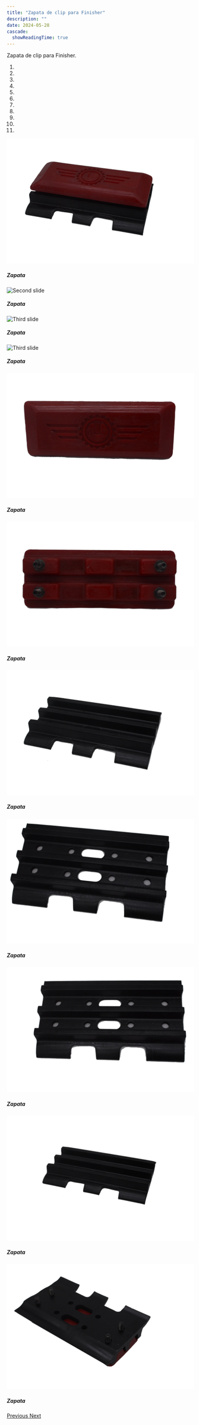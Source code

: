 ```yaml
---
title: "Zapata de clip para Finisher"
description: ""
date: 2024-05-28
cascade:
  showReadingTime: true
---
```


Zapata de clip para Finisher.

<head>
  <meta charset="UTF-8">
  <meta name="viewport" content="width=device-width, initial-scale=1.0">
  <link rel="stylesheet" href="https://cdn.jsdelivr.net/npm/bootstrap@4.0.0/dist/css/bootstrap.min.css"
    integrity="sha384-Gn5384xqQ1aoWXA+058RXPxPg6fy4IWvTNh0E263XmFcJlSAwiGgFAW/dAiS6JXm" crossorigin="anonymous">
  <link rel="stylesheet" href="style.css">
</head>

<body>
  <div class="row">
    <div id="carouselExampleIndicators" class="carousel slide" data-ride="carousel">
      <ol class="carousel-indicators">
        <li data-target="#carouselExampleIndicators" data-slide-to="0" class="active"></li>
        <li data-target="#carouselExampleIndicators" data-slide-to="1"></li>
        <li data-target="#carouselExampleIndicators" data-slide-to="2"></li>
        <li data-target="#carouselExampleIndicators" data-slide-to="3"></li>
        <li data-target="#carouselExampleIndicators" data-slide-to="4"></li>
        <li data-target="#carouselExampleIndicators" data-slide-to="5"></li>
        <li data-target="#carouselExampleIndicators" data-slide-to="6"></li>
        <li data-target="#carouselExampleIndicators" data-slide-to="7"></li>
        <li data-target="#carouselExampleIndicators" data-slide-to="8"></li>
        <li data-target="#carouselExampleIndicators" data-slide-to="9"></li>
        <li data-target="#carouselExampleIndicators" data-slide-to="10"></li>
      </ol>
      <div class="carousel-inner">
        <div class="carousel-item active">
          <img class="d-block w-100"
            src="imges/DSC_1124.jpg"
            alt="First slide">
          <div class="carousel-caption d-none d-md-block">
            <h5>Zapata</h5>
          </div>
        </div>
        <div class="carousel-item">
          <img class="d-block w-100"
            src="imges/DSC_1112.jpg"
            alt="Second slide">
            <div class="carousel-caption d-none d-md-block">
            <h5>Zapata</h5>
          </div>
        </div>
        <div class="carousel-item">
          <img class="d-block w-100"
            src="imges/DSC_1113.jpg"
            alt="Third slide">
            <div class="carousel-caption d-none d-md-block">
            <h5>Zapata</h5>
          </div>
        </div>
        <div class="carousel-item">
          <img class="d-block w-100"
            src="imges/DSC_1111.jpg"
            alt="Third slide">
            <div class="carousel-caption d-none d-md-block">
            <h5>Zapata</h5>
          </div>
        </div>
        <div class="carousel-item">
          <img class="d-block w-100"
            src="imges/DSC_1115.jpg"
            alt="Third slide">
            <div class="carousel-caption d-none d-md-block">
            <h5>Zapata</h5>
          </div>
        </div>
        <div class="carousel-item">
          <img class="d-block w-100"
            src="imges/DSC_1116.jpg"
            alt="Third slide">
            <div class="carousel-caption d-none d-md-block">
            <h5>Zapata</h5>
          </div>
        </div>
        <div class="carousel-item">
          <img class="d-block w-100"
            src="imges/DSC_1117.jpg"
            alt="Third slide">
            <div class="carousel-caption d-none d-md-block">
            <h5>Zapata</h5>
          </div>
        </div>
        <div class="carousel-item">
          <img class="d-block w-100"
            src="imges/DSC_1120.jpg"
            alt="Third slide">
            <div class="carousel-caption d-none d-md-block">
            <h5>Zapata</h5>
          </div>
        </div>
        <div class="carousel-item">
          <img class="d-block w-100"
            src="imges/DSC_1122.jpg"
            alt="Third slide">
            <div class="carousel-caption d-none d-md-block">
            <h5>Zapata</h5>
          </div>
        </div>
        <div class="carousel-item">
          <img class="d-block w-100"
            src="imges/DSC_1123.jpg"
            alt="Third slide">
            <div class="carousel-caption d-none d-md-block">
            <h5>Zapata</h5>
          </div>
        </div>
        <div class="carousel-item">
          <img class="d-block w-100"
            src="imges/DSC_1125.jpg"
            alt="Third slide">
            <div class="carousel-caption d-none d-md-block">
            <h5>Zapata</h5>
          </div>
        </div>
      </div>
      <a class="carousel-control-prev" href="#carouselExampleIndicators" role="button" data-slide="prev">
        <span class="carousel-control-prev-icon" aria-hidden="true"></span>
        <span class="sr-only">Previous</span>
      </a>
      <a class="carousel-control-next" href="#carouselExampleIndicators" role="button" data-slide="next">
        <span class="carousel-control-next-icon" aria-hidden="true"></span>
        <span class="sr-only">Next</span>
      </a>
    </div>
  </div>
  <script src="https://code.jquery.com/jquery-3.2.1.slim.min.js"
    integrity="sha384-KJ3o2DKtIkvYIK3UENzmM7KCkRr/rE9/Qpg6aAZGJwFDMVNA/GpGFF93hXpG5KkN"
    crossorigin="anonymous"></script>
  <script src="https://cdn.jsdelivr.net/npm/popper.js@1.12.9/dist/umd/popper.min.js"
    integrity="sha384-ApNbgh9B+Y1QKtv3Rn7W3mgPxhU9K/ScQsAP7hUibX39j7fakFPskvXusvfa0b4Q"
    crossorigin="anonymous"></script>
  <script src="https://cdn.jsdelivr.net/npm/bootstrap@4.0.0/dist/js/bootstrap.min.js"
    integrity="sha384-JZR6Spejh4U02d8jOt6vLEHfe/JQGiRRSQQxSfFWpi1MquVdAyjUar5+76PVCmYl"
    crossorigin="anonymous"></script>
</body>